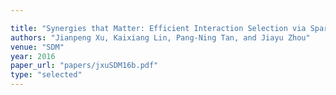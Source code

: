 ```yaml
---

title: "Synergies that Matter: Efficient Interaction Selection via Sparse Factorization Machine."
authors: "Jianpeng Xu, Kaixiang Lin, Pang-Ning Tan, and Jiayu Zhou"
venue: "SDM"
year: 2016
paper_url: "papers/jxuSDM16b.pdf"
type: "selected"
---
```

